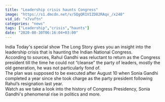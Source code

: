 ```yaml
---
title: "Leadership crisis haunts Congress"
image: "https://s1.dmcdn.net/v/SQgQR1VIZD82RAqx_/x240"
vid_id: "x7vuftn"
categories: "news"
tags: ["Leadership","crisis","haunts"]
date: "2020-08-30T06:16:04+03:00"
---
```

India Today's special show The Long Story gives you an insight into the leadership crisis that is haunting the Indian National Congress.    <br>According to sources, Rahul Gandhi was reluctant to return as the Congress president till the time he could not “cleanse” the party of leaders, mostly the old generation, he was not particularly fond of.   <br>The plan was supposed to be executed after August 10 when Sonia Gandhi completed a year since she took charge as the party president following Rahul’s resignation last year.   <br>Watch as we take a look into the history of Congress Presidency, Sonia Gandhi's phenomenal rise in politics and more.
